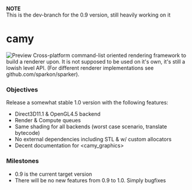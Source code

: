 **NOTE**   
This is the dev-branch for the 0.9 version, still heavily working on it

# camy
![Preview](https://github.com/sparkon/camy/blob/master/last_sample.png?raw=true)
Cross-platform command-list oriented rendering framework to build a renderer upon.
It is not supposed to be used on it's own, it's still a lowish level API.
(For different renderer implementations see github.com/sparkon/sparker).

### Objectives
Release a somewhat stable 1.0 version with the following features:
- Direct3D11.1 & OpenGL4.5 backend
- Render & Compute queues
- Same shading for all backends (worst case scenario, translate bytecode)
- No external dependencies including STL & w/ custom allocators
- Decent documentation for <camy_graphics>

### Milestones
- 0.9 is the current target version
- There will be no new features from 0.9 to 1.0. Simply bugfixes